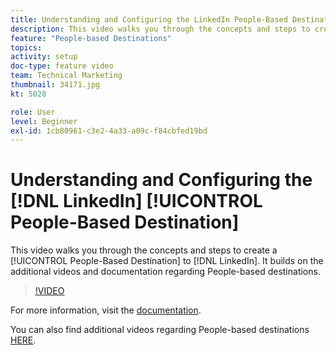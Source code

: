 ```yaml
---
title: Understanding and Configuring the LinkedIn People-Based Destination
description: This video walks you through the concepts and steps to create a People-Based Destination to LinkedIn. It builds on the additional videos and documentation regarding People-based destinations.
feature: "People-based Destinations"
topics: 
activity: setup
doc-type: feature video
team: Technical Marketing
thumbnail: 34171.jpg
kt: 5028

role: User
level: Beginner
exl-id: 1cb80961-c3e2-4a33-a09c-f84cbfed19bd
---
```

# Understanding and Configuring the [!DNL LinkedIn] [!UICONTROL People-Based Destination]

This video walks you through the concepts and steps to create a [!UICONTROL People-Based Destination] to [!DNL LinkedIn]. It builds on the additional videos and documentation regarding People-based destinations.

>[!VIDEO](https://video.tv.adobe.com/v/34171/?quality=12)

For more information, visit the [documentation](https://experienceleague.adobe.com/docs/audience-manager/user-guide/features/destinations/people-based/people-based-destinations-overview.html).

You can also find additional videos regarding People-based destinations [HERE](https://adobe.ly/aamlearnpbd).
